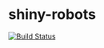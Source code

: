 # shiny-robots

[![Build Status](https://travis-ci.com/srijs/shiny-robots.svg?token=yrciRgubBGhgocqRMyGy&branch=master)](https://travis-ci.com/srijs/shiny-robots)
